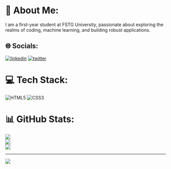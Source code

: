 # 💫 About Me:
I am a first-year  student at FSTG University, passionate about exploring the realms of coding, machine learning, and building robust applications.


## 🌐 Socials:
[![linkedin](https://img.shields.io/badge/linkedin-0A66C2?style=for-the-badge&logo=linkedin&logoColor=white)](https://www.linkedin.com/in/ziyad-bizougarn-149328324/)
[![twitter](https://img.shields.io/badge/twitter-1DA1F2?style=for-the-badge&logo=twitter&logoColor=white)](https://x.com/ziyadbzdev)

# 💻 Tech Stack:
 ![HTML5](https://img.shields.io/badge/html5-%23E34F26.svg?style=for-the-badge&logo=html5&logoColor=white) ![CSS3](https://img.shields.io/badge/css3-%231572B6.svg?style=for-the-badge&logo=css3&logoColor=white)
# 📊 GitHub Stats:
![](https://github-readme-stats.vercel.app/api?username=bizougarn-ziyad&theme=prussian&hide_border=false&include_all_commits=false&count_private=false)<br/>
![](https://github-readme-streak-stats.herokuapp.com/?user=bizougarn-ziyad&theme=prussian&hide_border=false)<br/>
![](https://github-readme-stats.vercel.app/api/top-langs/?username=bizougarn-ziyad&theme=prussian&hide_border=false&include_all_commits=false&count_private=false&layout=compact)

---
[![](https://visitcount.itsvg.in/api?id=bizougarn-ziyad&icon=0&color=0)](https://visitcount.itsvg.in)

<!-- Proudly created with GPRM ( https://gprm.itsvg.in ) -->
